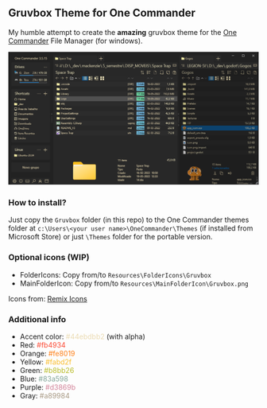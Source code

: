 ## Gruvbox Theme for One Commander
My humble attempt to create the **amazing** gruvbox theme for the [One Commander](https://www.onecommander.com/) File Manager (for windows).

![Screenshot](./Gruvbox/Thumbnail.png)

### How to install?
Just copy the `Gruvbox` folder (in this repo) to the One Commander themes folder at `c:\Users\<your user name>\OneCommander\Themes` (if installed from Microsoft Store) or just `\Themes` folder for the portable version.

### Optional icons (WIP)
- FolderIcons: Copy from/to `Resources\FolderIcons\Gruvbox`
- MainFolderIcon: Copy from/to `Resources\MainFolderIcon\Gruvbox.png`

Icons from: [Remix Icons](https://remixicon.com/)

### Additional info
- Accent color: <span style="color:#ebdbb2">#44ebdbb2</span> (with alpha)
- Red: <span style="color:#fb4934">#fb4934</span>
- Orange: <span style="color:#fe8019">#fe8019</span>
- Yellow: <span style="color:#fabd2f">#fabd2f</span>
- Green: <span style="color:#b8bb26">#b8bb26</span>
- Blue: <span style="color:#83a598">#83a598</span>
- Purple: <span style="color:#d3869b">#d3869b</span>
- Gray: <span style="color:#a89984">#a89984</span>
